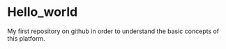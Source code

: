 # Hello_world
My first repository on github in order to understand the basic concepts of this platform.
